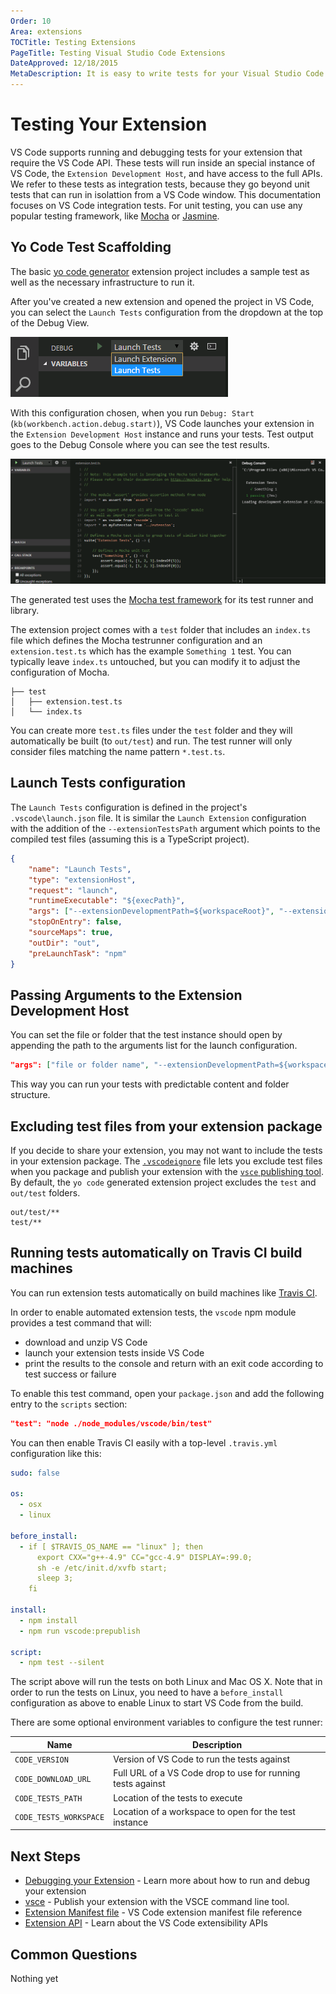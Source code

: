 ```yaml
---
Order: 10
Area: extensions
TOCTitle: Testing Extensions
PageTitle: Testing Visual Studio Code Extensions
DateApproved: 12/18/2015
MetaDescription: It is easy to write tests for your Visual Studio Code extension (plug-in).  The Yo Code extension generator scaffolds the necessary settings to run and debug your extension tests directly in Visual Studio Code.
---
```


# Testing Your Extension

VS Code supports running and debugging tests for your extension that require the VS Code API. These tests will run inside an special instance of VS Code, the `Extension Development Host`, and have access to the full APIs. We refer to these tests as integration tests, because they go beyond unit tests that can run in isolattion from a VS Code window. This documentation focuses on VS Code integration tests. For unit testing, you can use any popular testing framework, like [Mocha](http://mochajs.org/) or [Jasmine](http://jasmine.github.io/). 

## Yo Code Test Scaffolding

The basic [yo code generator](/docs/tools/yocode.md) extension project includes a sample test as well as the necessary infrastructure to run it.

After you've created a new extension and opened the project in VS Code, you can select the `Launch Tests` configuration from the dropdown at the top of the Debug View.

![launch tests](images/testing-extensions/launch-tests.png)

With this configuration chosen, when you run `Debug: Start` (`kb(workbench.action.debug.start)`), VS Code launches your extension in the `Extension Development Host` instance and runs your tests. Test output goes to the Debug Console where you can see the test results.

![test output](images/testing-extensions/test-output.png)

The generated test uses the [Mocha test framework](http://mochajs.org/) for its test runner and library.

The extension project comes with a `test` folder that includes an `index.ts` file which defines the Mocha testrunner configuration and an `extension.test.ts` which has the example `Something 1` test. You can typically leave `index.ts` untouched, but you can modify it to adjust the configuration of Mocha.

```
├── test
│   ├── extension.test.ts
│   └── index.ts
```

You can create more `test.ts` files under the `test` folder and they will automatically be built (to `out/test`) and run. The test runner will only consider files matching the name pattern `*.test.ts`.

## Launch Tests configuration

The `Launch Tests` configuration is defined in the project's `.vscode\launch.json` file.  It is similar the `Launch Extension` configuration with the addition of the `--extensionTestsPath` argument which points to the compiled test files (assuming this is a TypeScript project).

```json
{
	"name": "Launch Tests",
	"type": "extensionHost",
	"request": "launch",
	"runtimeExecutable": "${execPath}",
	"args": ["--extensionDevelopmentPath=${workspaceRoot}", "--extensionTestsPath=${workspaceRoot}/out/test" ],
	"stopOnEntry": false,
	"sourceMaps": true,
	"outDir": "out",
	"preLaunchTask": "npm"
}
```

## Passing Arguments to the Extension Development Host

You can set the file or folder that the test instance should open by appending the path to the arguments list for the launch configuration.

```json
"args": ["file or folder name", "--extensionDevelopmentPath=${workspaceRoot}", "--extensionTestsPath=${workspaceRoot}/out/test" ],
```	

This way you can run your tests with predictable content and folder structure.

## Excluding test files from your extension package

If you decide to share your extension, you may not want to include the tests in your extension package.  The [`.vscodeignore`](/docs/tools/vscecli.md#advance-usage) file lets you exclude test files when you package and publish your extension with the [`vsce` publishing tool](/docs/tools/vscecli.md).  By default, the `yo code` generated extension project excludes the `test` and `out/test` folders.

```
out/test/**
test/**
```

## Running tests automatically on Travis CI build machines

You can run extension tests automatically on build machines like [Travis CI](http://travis-ci.org).

In order to enable automated extension tests, the `vscode` npm module provides a test command that will:
* download and unzip VS Code
* launch your extension tests inside VS Code
* print the results to the console and return with an exit code according to test success or failure

To enable this test command, open your `package.json` and add the following entry to the `scripts` section:

```json
"test": "node ./node_modules/vscode/bin/test"
```

You can then enable Travis CI easily with a top-level `.travis.yml` configuration like this:

```yml
sudo: false

os:
  - osx
  - linux
    
before_install:
  - if [ $TRAVIS_OS_NAME == "linux" ]; then
      export CXX="g++-4.9" CC="gcc-4.9" DISPLAY=:99.0;
      sh -e /etc/init.d/xvfb start;
      sleep 3;
    fi
    
install:
  - npm install
  - npm run vscode:prepublish
    
script:
  - npm test --silent
```

The script above will run the tests on both Linux and Mac OS X. Note that in order to run the tests on Linux, you need to have
a `before_install` configuration as above to enable Linux to start VS Code from the build.

There are some optional environment variables to configure the test runner:

| Name        | Description       |
| ------------|-------------------|
| `CODE_VERSION` | Version of VS Code to run the tests against |
| `CODE_DOWNLOAD_URL` | Full URL of a VS Code drop to use for running tests against |
| `CODE_TESTS_PATH` | Location of the tests to execute |
| `CODE_TESTS_WORKSPACE` | Location of a workspace to open for the test instance |

## Next Steps

* [Debugging your Extension](/docs/extensions/debugging-extensions.md) - Learn more about how to run and debug your extension
* [vsce](/docs/tools/vscecli.md) - Publish your extension with the VSCE command line tool.
* [Extension Manifest file](/docs/extensionAPI/extension-manifest.md) - VS Code extension manifest file reference
* [Extension API](/docs/extensionAPI/overview.md) - Learn about the VS Code extensibility APIs

## Common Questions

Nothing yet

